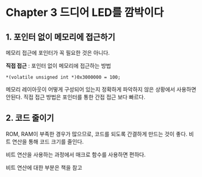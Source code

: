# Chapter 3 드디어 LED를 깜박이다

## 1. 포인터 없이 메모리에 접근하기
메모리 접근에 포인터가 꼭 필요한 것은 아니다.

**직접 접근** : 포인터 없이 메모리에 접근하는 방법
    
    *(volatile unsigned int *)0x3000000 = 100;
    

메모리 레이아웃이 어떻게 구성되어 있는지 정확하게 파악하지 않은 상황에서 사용하면 안된다. 직접 접근 방법은 포인터를 통한 간접 접근 보다 빠르다. 

## 2. 코드 줄이기
ROM, RAM이 부족한 경우가 많으므로, 코드를 되도록 간결하게 만드는 것이 좋다.
비트 연산을 통해 코드 크기를 줄인다. 

비트 연산을 사용하는 과정에서 매크로 함수를 사용하면 편하다. 

비트 연산에 대한 부분은 책을 참고